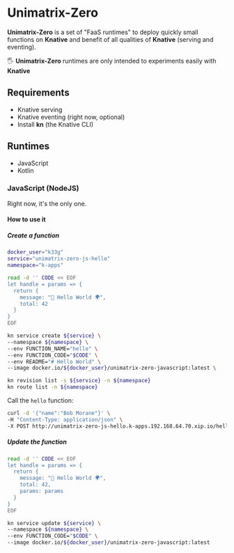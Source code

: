# Unimatrix-Zero

**Unimatrix-Zero** is a set of "FaaS runtimes" to deploy quickly small functions on **Knative** and benefit of all qualities of **Knative** (serving and eventing).

🖐️ **Unimatrix-Zero** runtimes are only intended to experiments easily with **Knative**

## Requirements

- Knative serving
- Knative eventing (right now, optional)
- Install **kn** (the Knative CLI)

## Runtimes

- JavaScript
- Kotlin

### JavaScript (NodeJS)

Right now, it's the only one.

#### How to use it

##### Create a function

```bash
docker_user="k33g"
service="unimatrix-zero-js-hello"
namespace="k-apps"

read -d '' CODE << EOF
let handle = params => {
  return {
    message: "👋 Hello World 🌍",
    total: 42
  }
}
EOF

kn service create ${service} \
--namespace ${namespace} \
--env FUNCTION_NAME="hello" \
--env FUNCTION_CODE="$CODE" \
--env README="# Hello World" \
--image docker.io/${docker_user}/unimatrix-zero-javascript:latest \

kn revision list -s ${service} -n ${namespace}
kn route list -n ${namespace}  
```

Call the `hello` function:

```bash
curl -d '{"name":"Bob Morane"}' \
-H "Content-Type: application/json" \
-X POST http://unimatrix-zero-js-hello.k-apps.192.168.64.70.xip.io/hello
```

##### Update the function

```bash
read -d '' CODE << EOF
let handle = params => {
  return {
    message: "👋 Hello World 🌍",
    total: 42,
    params: params
  }
}
EOF

kn service update ${service} \
--namespace ${namespace} \
--env FUNCTION_CODE="$CODE" \
--image docker.io/${docker_user}/unimatrix-zero-javascript:latest
```
